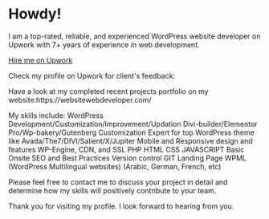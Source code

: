 <h1>Howdy!</h1>
I am a top-rated, reliable, and experienced WordPress website developer on Upwork with 7+ years of experience in web development.

<a href="https://www.upwork.com/fl/lavannyabhatia">Hire me on Upwork</a>

<p>Check my profile on Upwork for client's feedback:</p>

<p>Have a look at my completed recent projects portfolio on my website:https://websitewebdeveloper.com/ </p>

My skills include:
WordPress Development/Customization/Improvement/Updation
Divi-builder/Elementor Pro/Wp-bakery/Gutenberg
Customization Expert for top WordPress theme like Avada/The7/DIVI/Salient/X/Jupiter
Mobile and Responsive design and features
WP-Engine, CDN, and SSL
PHP HTML CSS JAVASCRIPT
Basic Onsite SEO and Best Practices
Version control GIT
Landing Page
WPML (WordPress Multilingual websites) (Arabic, German, French, etc)

Please feel free to contact me to discuss your project in detail and determine how my skills will positively contribute to your team.

Thank you for visiting my profile. I look forward to hearing​ from you.

<!---
lavannyabhatia/lavannyabhatia is a ✨ special ✨ repository because its `README.md` (this file) appears on your GitHub profile.
You can click the Preview link to take a look at your changes.
--->
